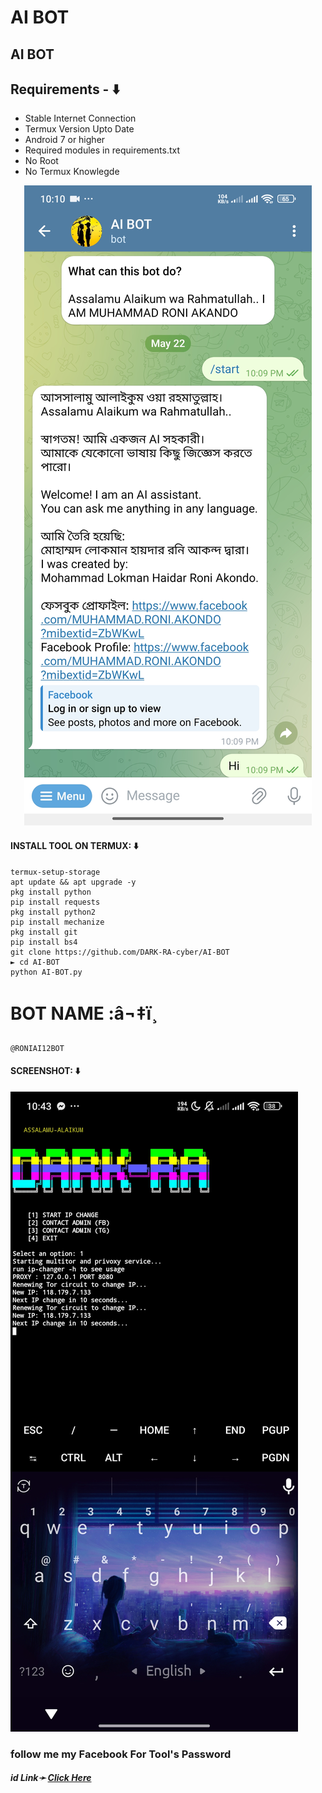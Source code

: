# AI BOT
## AI BOT

## Requirements - ⬇️
- Stable Internet Connection
- Termux Version Upto Date
- Android 7 or higher
- Required modules in requirements.txt
- No Root
- No Termux Knowlegde

<p align="center"><img src="https://github.com/DARK-RA-cyber/AI-BOT/blob/main/Screenshot_2025-05-22-22-10-30-119_org.telegram.messenges.jpg"></p>

#### INSTALL TOOL ON TERMUX: ⬇️
```
termux-setup-storage
apt update && apt upgrade -y
pkg install python
pip install requests
pkg install python2
pip install mechanize
pkg install git 
pip install bs4
git clone https://github.com/DARK-RA-cyber/AI-BOT
► cd AI-BOT
python AI-BOT.py
```

# BOT NAME :â¬‡ï¸
```
@RONIAI12BOT
```


#### SCREENSHOT: ⬇️
![logo](https://github.com/DARK-RA-cyber/Ip-Chang-/blob/main/Screenshot_2025-05-20-22-43-53-353_com.termux.jpg)

<h3> follow me my Facebook  For Tool's Password</h3>
<h5>id  Link➛ <a href="https://www.facebook.com/MUHAMMAD.RONI.AKONDO?mibextid=ZbWKwL">Click Here</a></h5>
